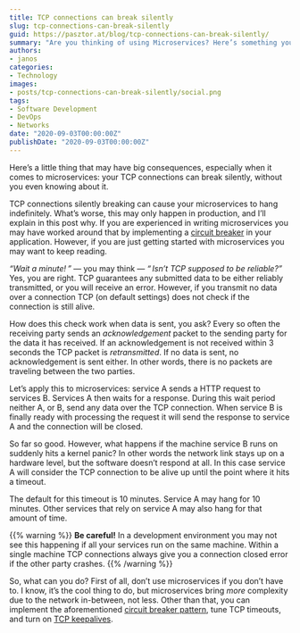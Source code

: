 ```yaml
---
title: TCP connections can break silently
slug: tcp-connections-can-break-silently
guid: https://pasztor.at/blog/tcp-connections-can-break-silently/
summary: "Are you thinking of using Microservices? Here’s something you may not know: TCP connections can break entirely silently."
authors:
- janos
categories:
- Technology
images:
- posts/tcp-connections-can-break-silently/social.png
tags:
- Software Development
- DevOps
- Networks
date: "2020-09-03T00:00:00Z"
publishDate: "2020-09-03T00:00:00Z"
---
```


Here’s a little thing that may have big consequences, especially when it comes to microservices: your TCP connections can break silently, without you even knowing about it.

TCP connections silently breaking can cause your microservices to hang indefinitely. What’s worse, this may only happen in production, and I’ll explain in this post why. If you are experienced in writing microservices you may have worked around that by implementing a [circuit breaker](https://martinfowler.com/bliki/CircuitBreaker.html) in your application. However, if you are just getting started with microservices you may want to keep reading.

*“Wait a minute! ”* &mdash; you may think &mdash; *“ Isn’t TCP supposed to be reliable?”* Yes, you are right. TCP guarantees any submitted data to be either reliably transmitted, or you will receive an error. However, if you transmit no data over a connection TCP (on default settings) does not check if the connection is still alive.

How does this check work when data is sent, you ask? Every so often the receiving party sends an *acknowledgement* packet to the sending party for the data it has received. If an acknowledgement is not received within 3 seconds the TCP packet is *retransmitted*. If no data is sent, no acknowledgement is sent either. In other words, there is no packets are traveling between the two parties.

Let’s apply this to microservices: service A sends a HTTP request to services B. Services A then waits for a response. During this wait period neither A, or B, send any data over the TCP connection. When service B is finally ready with processing the request it will send the response to service A and the connection will be closed.

So far so good. However, what happens if the machine service B runs on suddenly hits a kernel panic? In other words the network link stays up on a hardware level, but the software doesn’t respond at all. In this case service A  will consider the TCP connection to be alive up until the point where it hits a timeout.

The default for this timeout is 10 minutes. Service A may hang for 10 minutes. Other services that rely on service A may also hang for that amount of time.

{{% warning %}}
**Be careful!** In a development environment you may not see this happening if all your services run on the same machine. Within a single machine TCP connections always give you a connection closed error if the other party crashes. 
{{% /warning %}}

So, what can you do? First of all, don’t use microservices if you don’t have to. I know, it’s the cool thing to do, but microservices bring *more* complexity due to the network in-between, not less. Other than that, you can implement the aforementioned [circuit breaker pattern](https://martinfowler.com/bliki/CircuitBreaker.html), tune TCP timeouts, and turn on [TCP keepalives](https://tldp.org/HOWTO/TCP-Keepalive-HOWTO/overview.html).